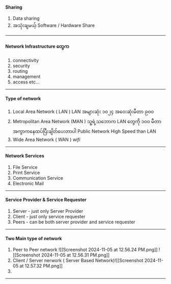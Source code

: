 #### Sharing
1. Data sharing
2. အသုံးချမယ့် Software / Hardware Share
---
#### Network Infrastructure တွေက
1. connectivity
2. security
3. routing
4. management
5. access etc...
----
#### Type of network
1. Local Area Network ( LAN )
	LAN အများဆုံး ၁၀၂၄ 
	အဝေးဆုံးမီတာ ၉၀၀
2. Metropolitan Area Network (MAN )
	သူ့ရဲ့သဘောက LAN တွေကို ၁၀၀ မီတာအကွာကနေထပ်ပြီးချိတ်ပေးတာပါ
	Public Network
	High Speed than LAN
3. Wide Area Network ( WAN ) *wifi*
---
#### Network Services
1. File Service
2. Print Service
3. Communication Service
4. Electronic Mail
---
#### Service Provider & Service Requester
1. Server - just only Server Provider
2. Client - just only service requester
3. Peers - can be both server provider and service requester
---
#### Two Main type of network
1. Peer to Peer network
	![[Screenshot 2024-11-05 at 12.56.24 PM.png]]
	![[Screenshot 2024-11-05 at 12.56.31 PM.png]]
1. Client / Server nerwork ( Server Based Network)![[Screenshot 2024-11-05 at 12.57.32 PM.png]]
2. 
---

